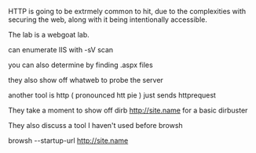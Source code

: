 HTTP is going to be extrmely common to hit, due to the complexities with securing the web, along with it being intentionally accessible.

The lab is a webgoat lab.

can enumerate IIS with -sV scan

you can also determine by finding .aspx files

they also show off whatweb to probe the server

another tool is http ( pronounced htt pie )
just sends httprequest 

They take a moment to show off dirb http://site.name for a basic dirbuster

They also discuss a tool I haven't used before browsh

browsh --startup-url http://site.name

